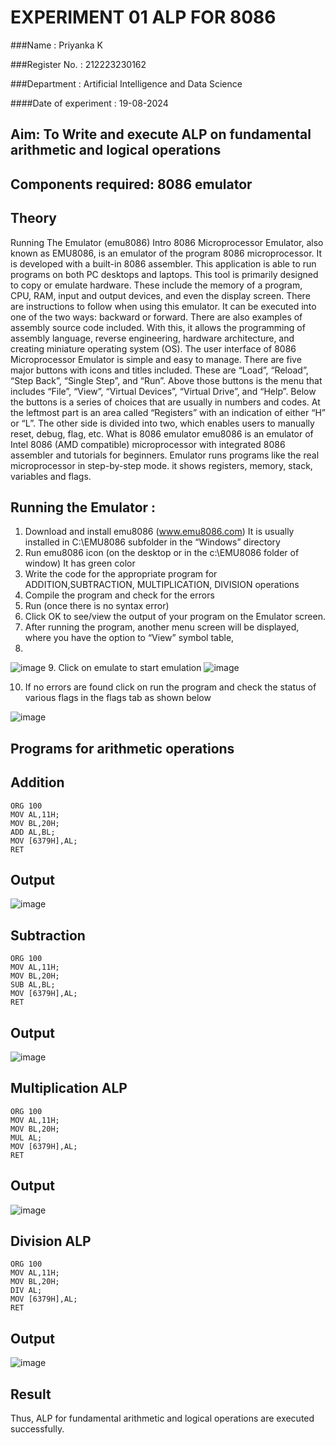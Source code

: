 # EXPERIMENT 01 ALP FOR 8086

###Name : Priyanka K

###Register No. : 212223230162

###Department : Artificial Intelligence and Data Science



####Date of experiment : 19-08-2024





## Aim: To Write and execute ALP on fundamental arithmetic and logical operations
## Components required: 8086  emulator 
## Theory 
Running The Emulator (emu8086) Intro 8086 Microprocessor Emulator, also known as EMU8086, is an emulator of the program 8086 microprocessor. It is developed with a built-in 8086 assembler. This application is able to run programs on both PC desktops and laptops. This tool is primarily designed to copy or emulate hardware. These include the memory of a program, CPU, RAM, input and output devices, and even the display screen. There are instructions to follow when using this emulator. It can be executed into one of the two ways: backward or forward. There are also examples of assembly source code included. With this, it allows the programming of assembly language, reverse engineering, hardware architecture, and creating miniature operating system (OS). The user interface of 8086 Microprocessor Emulator is simple and easy to manage. There are five major buttons with icons and titles included. These are “Load”, “Reload”, “Step Back”, “Single Step”, and “Run”. Above those buttons is the menu that includes “File”, “View”, “Virtual Devices”, “Virtual Drive”, and “Help”. Below the buttons is a series of choices that are usually in numbers and codes. At the leftmost part is an area called “Registers” with an indication of either “H” or “L”. The other side is divided into two, which enables users to manually reset, debug, flag, etc. What is 8086 emulator emu8086 is an emulator of Intel 8086 (AMD compatible) microprocessor with integrated 8086 assembler and tutorials for beginners. Emulator runs programs like the real microprocessor in step-by-step mode. it shows registers, memory, stack, variables and flags.


 ## Running the Emulator :
1.	Download and install emu8086 (www.emu8086.com) It is usually installed in C:\EMU8086 subfolder in the “Windows” directory
2.	Run emu8086 icon (on the desktop or in the c:\EMU8086 folder of window) It has green color 
3.	Write the code for the appropriate program for ADDITION,SUBTRACTION, MULTIPLICATION,  DIVISION operations 
4.	Compile the program and check for the errors 
5.	Run (once there is no syntax error) 
6.	Click OK to see/view the output of your program on the Emulator screen. 
7.	After running the program, another menu screen will be displayed, where you have the option to “View” symbol table,
8.	 
![image](https://user-images.githubusercontent.com/36288975/189273263-d65baae9-4b8f-4723-afb3-c0ffa4052b04.png)
9.	Click on emulate to start emulation 
![image](https://user-images.githubusercontent.com/36288975/189273273-9bb36ec1-e2e8-4892-8d35-37707332bfdc.png)

10.	If no errors are found click on run the program and check the status of various flags in the flags tab as shown below

![image](https://user-images.githubusercontent.com/36288975/189273277-113a2a33-4a40-4ff8-95a5-ecd3a1f504fe.png)





## Programs for arithmetic  operations

## Addition 
```
ORG 100
MOV AL,11H;
MOV BL,20H;
ADD AL,BL;
MOV [6379H],AL;
RET
```
## Output  
 ![image](https://github.com/user-attachments/assets/251c5be6-bbfc-4ef4-b8e8-e3fffda2e3f9)

## Subtraction 
```
ORG 100
MOV AL,11H;
MOV BL,20H;
SUB AL,BL;
MOV [6379H],AL;
RET
```
## Output  
![image](https://github.com/user-attachments/assets/53fda628-6c2a-4e43-a211-bd1254679968)

## Multiplication ALP
```
ORG 100
MOV AL,11H;
MOV BL,20H;
MUL AL;
MOV [6379H],AL;
RET
```
## Output  
![image](https://github.com/user-attachments/assets/3cd125c3-3d8f-45e1-8e21-67814caef05b)


## Division ALP
```
ORG 100
MOV AL,11H;
MOV BL,20H;
DIV AL;
MOV [6379H],AL;
RET
```
## Output  
![image](https://github.com/user-attachments/assets/720b0dcc-075c-4213-87ce-327bc830f799)


## Result 
Thus, ALP for fundamental arithmetic and logical operations are executed successfully.








